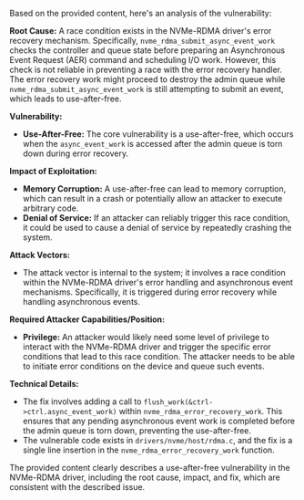 Based on the provided content, here's an analysis of the vulnerability:

**Root Cause:**
A race condition exists in the NVMe-RDMA driver's error recovery mechanism. Specifically, `nvme_rdma_submit_async_event_work` checks the controller and queue state before preparing an Asynchronous Event Request (AER) command and scheduling I/O work. However, this check is not reliable in preventing a race with the error recovery handler. The error recovery work might proceed to destroy the admin queue while `nvme_rdma_submit_async_event_work` is still attempting to submit an event, which leads to use-after-free.

**Vulnerability:**
- **Use-After-Free:** The core vulnerability is a use-after-free, which occurs when the `async_event_work` is accessed after the admin queue is torn down during error recovery.

**Impact of Exploitation:**
- **Memory Corruption:** A use-after-free can lead to memory corruption, which can result in a crash or potentially allow an attacker to execute arbitrary code.
- **Denial of Service:** If an attacker can reliably trigger this race condition, it could be used to cause a denial of service by repeatedly crashing the system.

**Attack Vectors:**
- The attack vector is internal to the system; it involves a race condition within the NVMe-RDMA driver's error handling and asynchronous event mechanisms. Specifically, it is triggered during error recovery while handling asynchronous events.

**Required Attacker Capabilities/Position:**
- **Privilege:** An attacker would likely need some level of privilege to interact with the NVMe-RDMA driver and trigger the specific error conditions that lead to this race condition. The attacker needs to be able to initiate error conditions on the device and queue such events.

**Technical Details:**
- The fix involves adding a call to `flush_work(&ctrl->ctrl.async_event_work)` within `nvme_rdma_error_recovery_work`. This ensures that any pending asynchronous event work is completed before the admin queue is torn down, preventing the use-after-free.
- The vulnerable code exists in `drivers/nvme/host/rdma.c`, and the fix is a single line insertion in the `nvme_rdma_error_recovery_work` function.

The provided content clearly describes a use-after-free vulnerability in the NVMe-RDMA driver, including the root cause, impact, and fix, which are consistent with the described issue.